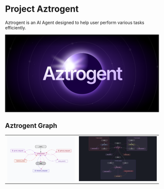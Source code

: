 # **Project Aztrogent**
Aztrogent is an AI Agent designed to help user perform various tasks efficiently.

![Aztrogent](/static/Aztrogent.png)

## Aztrogent Graph
<table>
  <tr>
    <td><img src="static/Aztrogent_Graph_Light_Collapsed.png" alt="Graph (Collapsed)" title="Graph (Collapsed)"></td>
    <td><img src="static/Aztrogent_Graph_Dark.png" alt="Graph (Expanded)" title="Graph (Expanded)"></td>
  </tr>
</table>
